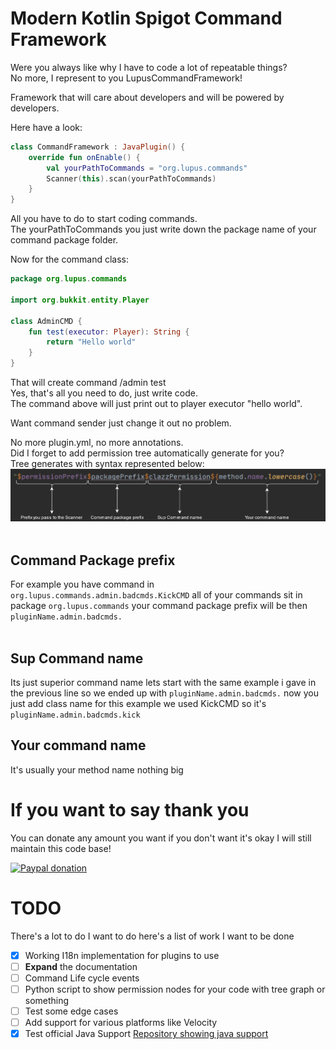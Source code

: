 # Modern Kotlin Spigot Command Framework  
Were you always like why I have to code a lot of repeatable things?  
No more, I represent to you LupusCommandFramework!  

Framework that will care about developers and will be powered by developers.  

Here have a look:  
```kotlin
class CommandFramework : JavaPlugin() {
	override fun onEnable() {
        val yourPathToCommands = "org.lupus.commands"
		Scanner(this).scan(yourPathToCommands)
	}
}
```
All you have to do to start coding commands.  
The yourPathToCommands you just write down the package name of your command package folder.  

Now for the command class:  
```kotlin
package org.lupus.commands

import org.bukkit.entity.Player

class AdminCMD {
    fun test(executor: Player): String {
        return "Hello world"
    }
}
```
That will create command /admin test  
Yes, that's all you need to do, just write code.  
The command above will just print out to player executor "hello world".  

Want command sender just change it out no problem.  

No more plugin.yml, no more annotations.  
Did I forget to add permission tree automatically generate for you?  
Tree generates with syntax represented below:  
<img src='./images/PermExpl.png' width="512"/>  <br/><br/>

## Command Package prefix
For example you have command in `org.lupus.commands.admin.badcmds.KickCMD` all of your commands sit in package `org.lupus.commands` your command package prefix will be then `pluginName.admin.badcmds.`<br/><br/>

## Sup Command name <br/>
Its just superior command name lets start with the same example i gave in the previous line so we ended up with `pluginName.admin.badcmds.` now you just add class name for this example we used KickCMD so it's `pluginName.admin.badcmds.kick`
## Your command name
It's usually your method name nothing big

# If you want to say thank you
You can donate any amount you want if you don't want it's okay I will still maintain this code base!

[![Paypal donation](https://www.paypalobjects.com/en_US/i/btn/btn_donate_LG.gif)](https://www.paypal.com/donate?hosted_button_id=BX6X8ZSQ93UWL)


# TODO
There's a lot to do I want to do here's a list of work I want to be done <br/>
- [x] Working I18n implementation for plugins to use
- [ ] **Expand** the documentation
- [ ] Command Life cycle events
- [ ] Python script to show permission nodes for your code with tree graph or something
- [ ] Test some edge cases
- [ ] Add support for various platforms like Velocity
- [x] Test official Java Support  [Repository showing java support](https://github.com/LupusVirtute/LCFJavaDemonstration)

